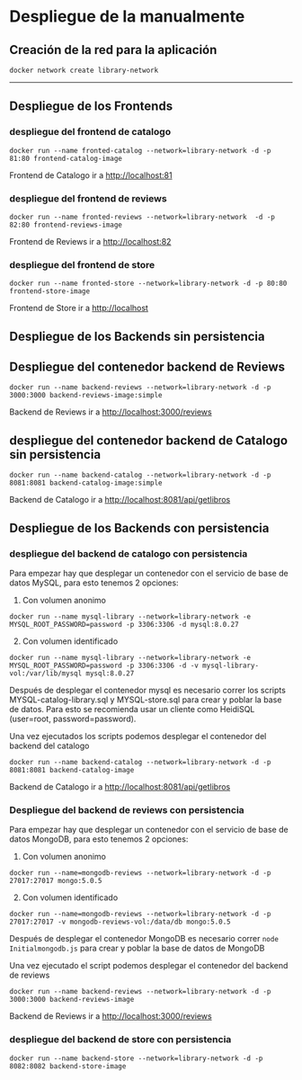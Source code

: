 # Despliegue de la manualmente


## Creación de la red para la aplicación
```
docker network create library-network
```
___
## Despliegue de los Frontends

### despliegue del frontend de catalogo
```
docker run --name fronted-catalog --network=library-network -d -p 81:80 frontend-catalog-image
```
Frontend de Catalogo ir a [http://localhost:81](http://localhost:81) 

### despliegue del frontend de reviews
```
docker run --name fronted-reviews --network=library-network  -d -p 82:80 frontend-reviews-image
```
Frontend de Reviews ir a [http://localhost:82](http://localhost:82)

### despliegue del frontend de store
```
docker run --name fronted-store --network=library-network -d -p 80:80 frontend-store-image
```
Frontend de Store ir a [http://localhost](http://localhost)

## Despliegue de los Backends sin persistencia

## Despliegue del contenedor backend de Reviews
```
docker run --name backend-reviews --network=library-network -d -p 3000:3000 backend-reviews-image:simple
```
Backend de Reviews ir a [http://localhost:3000/reviews](http://localhost:3000/reviews)

## despliegue del contenedor backend de Catalogo sin persistencia
```
docker run --name backend-catalog --network=library-network -d -p 8081:8081 backend-catalog-image:simple
```
Backend de Catalogo ir a [http://localhost:8081/api/getlibros](http://localhost:8081/api/getlibros)

## Despliegue de los Backends con persistencia


### despliegue del backend de catalogo con persistencia

Para empezar hay que desplegar un contenedor con el servicio de base de datos MySQL, para esto tenemos 2 opciones:

1. Con volumen anonimo

```
docker run --name mysql-library --network=library-network -e MYSQL_ROOT_PASSWORD=password -p 3306:3306 -d mysql:8.0.27
```

2. Con volumen identificado

```
docker run --name mysql-library --network=library-network -e MYSQL_ROOT_PASSWORD=password -p 3306:3306 -d -v mysql-library-vol:/var/lib/mysql mysql:8.0.27
```

Después de desplegar el contenedor mysql es necesario correr los scripts MYSQL-catalog-library.sql y MYSQL-store.sql para crear y poblar la base de datos. Para esto se recomienda usar un cliente como HeidiSQL (user=root, password=password).

Una vez ejecutados los scripts podemos desplegar el contenedor del backend del catalogo

```
docker run --name backend-catalog --network=library-network -d -p 8081:8081 backend-catalog-image
```
Backend de Catalogo ir a [http://localhost:8081/api/getlibros](http://localhost:8081/api/getlibros)

### Despliegue del backend de reviews con persistencia

Para empezar hay que desplegar un contenedor con el servicio de base de datos MongoDB, para esto tenemos 2 opciones:

1. Con volumen anonimo

```
docker run --name=mongodb-reviews --network=library-network -d -p 27017:27017 mongo:5.0.5
```

2. Con volumen identificado

```
docker run --name=mongodb-reviews --network=library-network -d -p 27017:27017 -v mongodb-reviews-vol:/data/db mongo:5.0.5
```


Después de desplegar el contenedor MongoDB es necesario correr ```node Initialmongodb.js``` para crear y poblar la base de datos de MongoDB

Una vez ejecutado el script podemos desplegar el contenedor del backend de reviews

```
docker run --name backend-reviews --network=library-network -d -p 3000:3000 backend-reviews-image
```
Backend de Reviews ir a [http://localhost:3000/reviews](http://localhost:3000/reviews)
### despliegue del backend de store con persistencia

```
docker run --name backend-store --network=library-network -d -p 8082:8082 backend-store-image
```